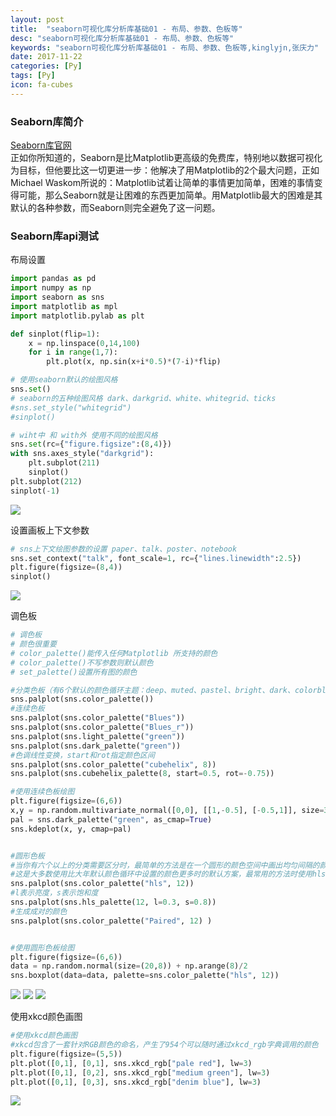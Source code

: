 ```yaml
---
layout: post
title:  "seaborn可视化库分析库基础01 - 布局、参数、色板等"
desc: "seaborn可视化库分析库基础01 - 布局、参数、色板等"
keywords: "seaborn可视化库分析库基础01 - 布局、参数、色板等,kinglyjn,张庆力"
date: 2017-11-22
categories: [Py]
tags: [Py]
icon: fa-cubes
---
```




### Seaborn库简介

[Seaborn库官网](http://seaborn.pydata.org/index.html) 
<br>
正如你所知道的，Seaborn是比Matplotlib更高级的免费库，特别地以数据可视化为目标，但他要比这一切更进一步：他解决了用Matplotlib的2个最大问题，正如Michael Waskom所说的：Matplotlib试着让简单的事情更加简单，困难的事情变得可能，那么Seaborn就是让困难的东西更加简单。用Matplotlib最大的困难是其默认的各种参数，而Seaborn则完全避免了这一问题。
<br>

### Seaborn库api测试

布局设置

```python
import pandas as pd
import numpy as np
import seaborn as sns
import matplotlib as mpl
import matplotlib.pylab as plt

def sinplot(flip=1):
    x = np.linspace(0,14,100)
    for i in range(1,7):
        plt.plot(x, np.sin(x+i*0.5)*(7-i)*flip)

# 使用seaborn默认的绘图风格
sns.set()
# seaborn的五种绘图风格 dark、darkgrid、white、whitegrid、ticks
#sns.set_style("whitegrid")
#sinplot()

# wiht中 和 with外 使用不同的绘图风格
sns.set(rc={"figure.figsize":(8,4)})
with sns.axes_style("darkgrid"):
    plt.subplot(211)
    sinplot()
plt.subplot(212)
sinplot(-1) 
```

<img src="http://img.blog.csdn.net/20171122193655164?watermark/2/text/aHR0cDovL2Jsb2cuY3Nkbi5uZXQva2luZ2x5am4=/font/5a6L5L2T/fontsize/400/fill/I0JBQkFCMA==/dissolve/70/gravity/SouthEast"   style="weidth:100%"/>
<br>

设置画板上下文参数

```python
# sns上下文绘图参数的设置 paper、talk、poster、notebook
sns.set_context("talk", font_scale=1, rc={"lines.linewidth":2.5})
plt.figure(figsize=(8,4))
sinplot()
```

<img src="http://img.blog.csdn.net/20171122193836559?watermark/2/text/aHR0cDovL2Jsb2cuY3Nkbi5uZXQva2luZ2x5am4=/font/5a6L5L2T/fontsize/400/fill/I0JBQkFCMA==/dissolve/70/gravity/SouthEast"   style="weidth:100%"/>
<br>

调色板

```python
# 调色板
# 颜色很重要
# color_palette()能传入任何Matplotlib 所支持的颜色
# color_palette()不写参数则默认颜色
# set_palette()设置所有图的颜色

#分类色板（有6个默认的颜色循环主题：deep、muted、pastel、bright、dark、colorblind）
sns.palplot(sns.color_palette())
#连续色板
sns.palplot(sns.color_palette("Blues"))
sns.palplot(sns.color_palette("Blues_r"))
sns.palplot(sns.light_palette("green"))
sns.palplot(sns.dark_palette("green"))
#色调线性变换，start和rot指定颜色区间
sns.palplot(sns.color_palette("cubehelix", 8))
sns.palplot(sns.cubehelix_palette(8, start=0.5, rot=-0.75))

#使用连续色板绘图
plt.figure(figsize=(6,6))
x,y = np.random.multivariate_normal([0,0], [[1,-0.5], [-0.5,1]], size=300).T
pal = sns.dark_palette("green", as_cmap=True)
sns.kdeplot(x, y, cmap=pal)


#圆形色板
#当你有六个以上的分类需要区分时，最简单的方法是在一个圆形的颜色空间中画出均匀间隔的颜色（这样的颜色会保持亮度和饱和度不变）。
#这是大多数使用比大年默认颜色循环中设置的颜色更多时的默认方案，最常用的方法时使用hls的颜色空间，这是RGB值的一个简单转换。
sns.palplot(sns.color_palette("hls", 12))
#l表示亮度，s表示饱和度
sns.palplot(sns.hls_palette(12, l=0.3, s=0.8))
#生成成对的颜色
sns.palplot(sns.color_palette("Paired", 12) )


#使用圆形色板绘图
plt.figure(figsize=(6,6))
data = np.random.normal(size=(20,8)) + np.arange(8)/2
sns.boxplot(data=data, palette=sns.color_palette("hls", 12))
```

<img src="http://img.blog.csdn.net/20171122194125544?watermark/2/text/aHR0cDovL2Jsb2cuY3Nkbi5uZXQva2luZ2x5am4=/font/5a6L5L2T/fontsize/400/fill/I0JBQkFCMA==/dissolve/70/gravity/SouthEast"   style="weidth:100%"/>
<img src="http://img.blog.csdn.net/20171122194137099?watermark/2/text/aHR0cDovL2Jsb2cuY3Nkbi5uZXQva2luZ2x5am4=/font/5a6L5L2T/fontsize/400/fill/I0JBQkFCMA==/dissolve/70/gravity/SouthEast"   style="weidth:100%"/>
<img src="http://img.blog.csdn.net/20171122194150471?watermark/2/text/aHR0cDovL2Jsb2cuY3Nkbi5uZXQva2luZ2x5am4=/font/5a6L5L2T/fontsize/400/fill/I0JBQkFCMA==/dissolve/70/gravity/SouthEast"   style="weidth:100%"/>
<br>

使用xkcd颜色画图

```python
#使用xkcd颜色画图
#xkcd包含了一套针对RGB颜色的命名，产生了954个可以随时通过xkcd_rgb字典调用的颜色
plt.figure(figsize=(5,5))
plt.plot([0,1], [0,1], sns.xkcd_rgb["pale red"], lw=3)
plt.plot([0,1], [0,2], sns.xkcd_rgb["medium green"], lw=3)
plt.plot([0,1], [0,3], sns.xkcd_rgb["denim blue"], lw=3)
```

<img src="http://img.blog.csdn.net/20171122194254944?watermark/2/text/aHR0cDovL2Jsb2cuY3Nkbi5uZXQva2luZ2x5am4=/font/5a6L5L2T/fontsize/400/fill/I0JBQkFCMA==/dissolve/70/gravity/SouthEast"   style="weidth:100%"/>
<br>